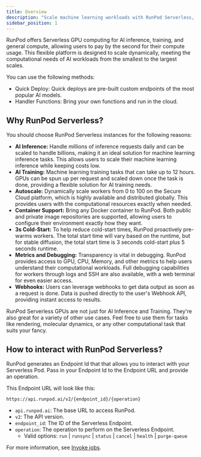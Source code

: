 ```yaml
---
title: Overview
description: "Scale machine learning workloads with RunPod Serverless, offering flexible GPU computing for AI inference, training, and general compute, with pay-per-second pricing and fast deployment options for custom endpoints and handler functions."
sidebar_position: 1
---
```


RunPod offers Serverless GPU computing for AI inference, training, and general compute, allowing users to pay by the second for their compute usage.
This flexible platform is designed to scale dynamically, meeting the computational needs of AI workloads from the smallest to the largest scales.

You can use the following methods:

- Quick Deploy: Quick deploys are pre-built custom endpoints of the most popular AI models.
- Handler Functions: Bring your own functions and run in the cloud.

## Why RunPod Serverless?

You should choose RunPod Serverless instances for the following reasons:

- **AI Inference:** Handle millions of inference requests daily and can be scaled to handle billions, making it an ideal solution for machine learning inference tasks. This allows users to scale their machine learning inference while keeping costs low.
- **AI Training:** Machine learning training tasks that can take up to 12 hours. GPUs can be spun up per request and scaled down once the task is done, providing a flexible solution for AI training needs.
- **Autoscale:** Dynamically scale workers from 0 to 100 on the Secure Cloud platform, which is highly available and distributed globally. This provides users with the computational resources exactly when needed.
- **Container Support:** Bring any Docker container to RunPod. Both public and private image repositories are supported, allowing users to configure their environment exactly how they want.
- **3s Cold-Start:** To help reduce cold-start times, RunPod proactively pre-warms workers. The total start time will vary based on the runtime, but for stable diffusion, the total start time is 3 seconds cold-start plus 5 seconds runtime.
- **Metrics and Debugging:** Transparency is vital in debugging. RunPod provides access to GPU, CPU, Memory, and other metrics to help users understand their computational workloads. Full debugging capabilities for workers through logs and SSH are also available, with a web terminal for even easier access.
- **Webhooks:** Users can leverage webhooks to get data output as soon as a request is done. Data is pushed directly to the user's Webhook API, providing instant access to results.

RunPod Serverless GPUs are not just for AI Inference and Training. They're also great for a variety of other use cases. Feel free to use them for tasks like rendering, molecular dynamics, or any other computational task that suits your fancy.

## How to interact with RunPod Serverless?

RunPod generates an Endpoint Id that that allows you to interact with your Serverless Pod.
Pass in your Endpoint Id to the Endpoint URL and provide an operation.

This Endpoint URL will look like this:

```text
https://api.runpod.ai/v2/{endpoint_id}/{operation}
```

- `api.runpod.ai`: The base URL to access RunPod.
- `v2`: The API version.
- `endpoint_id`: The ID of the Serverless Endpoint.
- `operation`: The operation to perform on the Serverless Endpoint.
  - Valid options: `run` | `runsync` | `status` | `cancel` | `health` | `purge-queue`

For more information, see [Invoke jobs](/serverless/endpoints/job-operations).

<!--
### Endpoints

A Serverless Endpoint provides the REST API endpoint that serves your application.
You can create multiple endpoints for your application, each with its own configuration.

### Serverless handlers

Serverless handlers are the core of the Serverless platform.
They are the code that is executed when a request is made to a Serverless endpoint.
Handlers are written in Python and can be used to run any code that can be run in a Docker container.
-->

